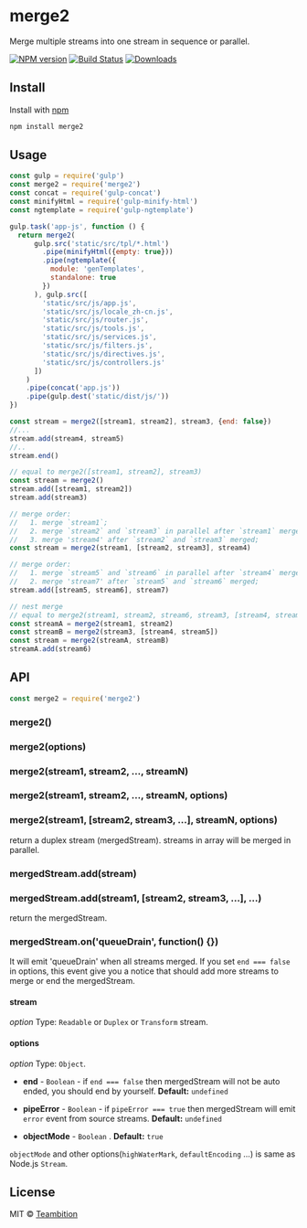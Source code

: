 # merge2

Merge multiple streams into one stream in sequence or parallel.

[![NPM version][npm-image]][npm-url]
[![Build Status][travis-image]][travis-url]
[![Downloads][downloads-image]][downloads-url]

## Install

Install with [npm](https://npmjs.org/package/merge2)

```sh
npm install merge2
```

## Usage

```js
const gulp = require('gulp')
const merge2 = require('merge2')
const concat = require('gulp-concat')
const minifyHtml = require('gulp-minify-html')
const ngtemplate = require('gulp-ngtemplate')

gulp.task('app-js', function () {
  return merge2(
      gulp.src('static/src/tpl/*.html')
        .pipe(minifyHtml({empty: true}))
        .pipe(ngtemplate({
          module: 'genTemplates',
          standalone: true
        })
      ), gulp.src([
        'static/src/js/app.js',
        'static/src/js/locale_zh-cn.js',
        'static/src/js/router.js',
        'static/src/js/tools.js',
        'static/src/js/services.js',
        'static/src/js/filters.js',
        'static/src/js/directives.js',
        'static/src/js/controllers.js'
      ])
    )
    .pipe(concat('app.js'))
    .pipe(gulp.dest('static/dist/js/'))
})
```

```js
const stream = merge2([stream1, stream2], stream3, {end: false})
//...
stream.add(stream4, stream5)
//..
stream.end()
```

```js
// equal to merge2([stream1, stream2], stream3)
const stream = merge2()
stream.add([stream1, stream2])
stream.add(stream3)
```

```js
// merge order:
//   1. merge `stream1`;
//   2. merge `stream2` and `stream3` in parallel after `stream1` merged;
//   3. merge 'stream4' after `stream2` and `stream3` merged;
const stream = merge2(stream1, [stream2, stream3], stream4)

// merge order:
//   1. merge `stream5` and `stream6` in parallel after `stream4` merged;
//   2. merge 'stream7' after `stream5` and `stream6` merged;
stream.add([stream5, stream6], stream7)
```

```js
// nest merge
// equal to merge2(stream1, stream2, stream6, stream3, [stream4, stream5]);
const streamA = merge2(stream1, stream2)
const streamB = merge2(stream3, [stream4, stream5])
const stream = merge2(streamA, streamB)
streamA.add(stream6)
```

## API

```js
const merge2 = require('merge2')
```

### merge2()

### merge2(options)

### merge2(stream1, stream2, ..., streamN)

### merge2(stream1, stream2, ..., streamN, options)

### merge2(stream1, [stream2, stream3, ...], streamN, options)

return a duplex stream (mergedStream). streams in array will be merged in parallel.

### mergedStream.add(stream)

### mergedStream.add(stream1, [stream2, stream3, ...], ...)

return the mergedStream.

### mergedStream.on('queueDrain', function() {})

It will emit 'queueDrain' when all streams merged. If you set `end === false` in options, this event give you a notice that should add more streams to merge or end the mergedStream.

#### stream

*option*
Type: `Readable` or `Duplex` or `Transform` stream.

#### options

*option*
Type: `Object`.

* **end** - `Boolean` - if `end === false` then mergedStream will not be auto ended, you should end by yourself. **Default:** `undefined`

* **pipeError** - `Boolean` - if `pipeError === true` then mergedStream will emit `error` event from source streams. **Default:** `undefined`

* **objectMode** - `Boolean` . **Default:** `true`

`objectMode` and other options(`highWaterMark`, `defaultEncoding` ...) is same as Node.js `Stream`.

## License

MIT © [Teambition](https://www.teambition.com)

[npm-url]: https://npmjs.org/package/merge2
[npm-image]: http://img.shields.io/npm/v/merge2.svg

[travis-url]: https://travis-ci.org/teambition/merge2
[travis-image]: http://img.shields.io/travis/teambition/merge2.svg

[downloads-url]: https://npmjs.org/package/merge2
[downloads-image]: http://img.shields.io/npm/dm/merge2.svg?style=flat-square
